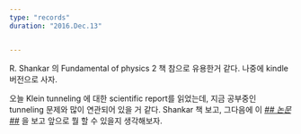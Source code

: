 ```yaml
---
type: "records"
duration: "2016.Dec.13"


---
```



R. Shankar 의 Fundamental of physics 2 책 참으로 유용한거 같다. 나중에 kindle 버전으로 사자.

오늘 Klein tunneling 에 대한 scientific report를 읽었는데, 지금 공부중인 tunneling 문제와 많이 연관되어 있을 거 같다. Shankar 책 보고, 그다음에 이 *[## 논문 ##](http://www.nature.com/articles/srep38862)* 을 보고 앞으로 뭘 할 수 있을지 생각해보자.
